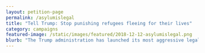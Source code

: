 ```yaml
---
layout: petition-page
permalink: /asylumislegal
title: "Tell Trump: Stop punishing refugees fleeing for their lives"
category: campaigns
featured-image: /static/images/featured/2018-12-12-asylumislegal.png
blurb: "The Trump administration has launched its most aggressive legal attempt yet to end all immigration to the United States -- an asylum ban."
---
```


<link href='https://actionnetwork.org/css/style-embed-whitelabel-v3.css' rel='stylesheet' type='text/css' /><script src='https://actionnetwork.org/widgets/v3/letter/tell-trump-stop-punishing-refugees-fleeing-for-their-lives?format=js&source=widget&style=full'></script><div id='can-letter-area-tell-trump-stop-punishing-refugees-fleeing-for-their-lives' style='width: 100%'><!-- this div is the target for our HTML insertion --></div>
